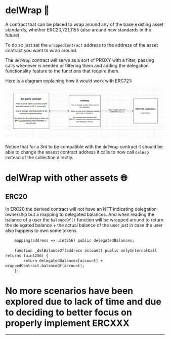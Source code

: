 # delWrap 📜

A contract that can be placed to wrap around any of the base existing asset standards, whether ERC20,721,1155 (also around new standards in the future).

To do so just set the `wrappedContract` address to the address of the asset contract you want to wrap around.

The `delWrap` contract will serve as a sort of PROXY with a filter, passing calls whenever is needed or filtering them and adding the delegation functionality feature to the functions that require them.

Here is a diagram explaining how it would work with ERC721:

<img src="./images/delWrapBasicDiagram.png" alt="Diagram illustrating on a high level how contracts interact with delWrap">

Notice that for a 3rd to be compatible with the `delWrap` contract it should be able to change the assest contract address it calls to now call `delWap` instead of the collection directly.


# delWrap with other assets 🌐

## ERC20

In ERC20 the derived contract will not have an NFT indicating delegation ownership but a mapping to delegated balances. And when reading the balance of a user the `balanceOf()` function will be wrapped around to return the delegated balance + the actual balance of the user just in case the user also happens to own some tokens.

```solidity 
    mapping(address => uint256) public delegatedBalances;

    function _delBalanceOf(address account) public onlyInternalCall returns (uint256) {
        return delegatedBalances[account] + wrappedContract.balanceOf(account);
    }:
```

# No more scenarios have been explored due to lack of time and due to deciding to better focus on properly implement ERCXXX

---